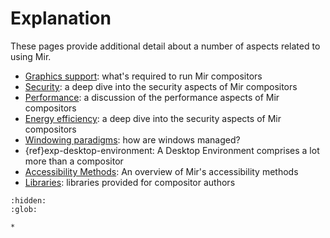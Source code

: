# Explanation
These pages provide additional detail about a number of aspects related to using Mir.

- [Graphics support](mir-graphics-support.md): what's required to run Mir compositors
- [Security](security.md): a deep dive into the security aspects of Mir compositors
- [Performance](performance.md): a discussion of the performance aspects of Mir compositors
- [Energy efficiency](energy-efficiency.md): a deep dive into the security aspects of Mir compositors
- [Windowing paradigms](window-positions-under-wayland.md): how are windows managed?
- {ref}exp-desktop-environment: A Desktop Environment comprises a lot more than a compositor
- [Accessibility Methods](accessibility-methods.md): An overview of Mir's accessibility methods
- [Libraries](consumer-libraries.md): libraries provided for compositor authors

```{toctree}
:hidden:
:glob:

*
```
